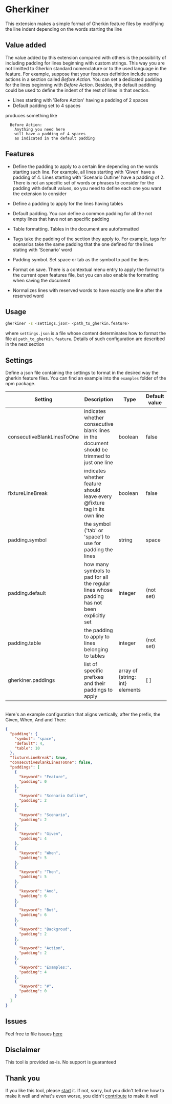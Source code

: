 # Gherkiner

This extension makes a simple format of Gherkin feature files by modifying the line indent depending on the words starting the line

## Value added

The value added by this extension compared with others is the possibility of including padding for lines
beginning with custom strings. This way you are not limitted to Gherkin standard nomenclature or to the used language in the feature.
For example, suppose that your features definition include some actions in a section called _Before Action_. You can set a dedicated
padding for the lines beginning with _Before Action_. Besides, the default padding could be used to define the indent of the rest of lines
in that section. 

 * Lines starting with 'Before Action' having a padding of 2 spaces
 * Default padding set to 4 spaces

produces something like

```
  Before Action:
    Anything you need here
    will have a padding of 4 spaces
    as indicated in the default padding
```
## Features

 * Define the padding to apply to a certain line depending on the words starting such line. For example, all lines starting with 'Given' have a padding of 4. Lines starting with 'Scenario Outline' have a padding of 2. There is not an specific set of words or phrases to consider for the padding with default values, so you need to define each one you want the extension to consider

 * Define a padding to apply for the lines having tables
 
 * Default padding. You can define a common padding for all the not empty lines that have not an specific padding

 * Table formatting. Tables in the document are autoformatted

 * Tags take the padding of the section they apply to. For example, tags for scenarios take the same padding that the one defined for the lines stating with 'Scenario' word

 * Padding symbol. Set space or tab as the symbol to pad the lines

 * Format on save. There is a contextual menu entry to apply the format to the current open features file, but you can also enable the formatting when saving the document

 * Normalizes lines with reserved words to have exactly one line after the reserved word

## Usage

```sh
gherkiner -s <settings.json> <path_to_gherkin.feature>
```

where `settings.json` is a file whose content determinates how to format the file at `path_to_gherkin.feature`.
Details of such configuration are described in the next section

## Settings

Define a json file containing the settings to format in the desired way the gherkin feature files. You can
find an example into the `examples` folder of the npm package.

| Setting | Description | Type |Default value |
|---------|-------------|------|---------------|
| consecutiveBlankLinesToOne | indicates whether consecutive blank lines in the document should be trimmed to just one line | boolean | false |
| fixtureLineBreak | indicates whether feature should leave every @fixture tag in its own line | boolean | false |
| padding.symbol | the symbol ('tab' or 'space') to use for padding the lines | string | space |
| padding.default | how many symbols to pad for all the regular lines whose padding has not been explicitly set | integer | (not set) |
| padding.table | the padding to apply to lines belonging to tables | integer | (not set) |
| gherkiner.paddings | list of specific prefixes and their paddings to apply | array of {string: int} elements | [ ] |

<br/>
Here's an example configuration that aligns vertically, after the prefix, the Given, When, And and Then:

```json
{
  "padding": {
    "symbol": "space",
    "default": 4,
    "table": 10
  },
  "fixtureLineBreak": true,
  "consecutiveBlankLinesToOne": false,
  "paddings": [
    {
      "keyword": "Feature",
      "padding": 0
    },
    {
      "keyword": "Scenario Outline",
      "padding": 2
    },
    {
      "keyword": "Scenario",
      "padding": 2
    },
    {
      "keyword": "Given",
      "padding": 4
    },
    {
      "keyword": "When",
      "padding": 5
    },
    {
      "keyword": "Then",
      "padding": 5
    },
    {
      "keyword": "And",
      "padding": 6
    },
    {
      "keyword": "But",
      "padding": 6
    },
    {
      "keyword": "Backgroud",
      "padding": 2
    },
    {
      "keyword": "Action",
      "padding": 2
    },
    {
      "keyword": "Examples:",
      "padding": 4
    },
    {
      "keyword": "#",
      "padding": 0
    }
  ]
}
```

## Issues

Feel free to file issues [here](https://github.com/rmescandon/gherkiner/issues)

## Disclaimer

This tool is provided as-is. No support is guaranteed

## Thank you

If you like this tool, please [start](https://github.com/rmescandon/gherkiner/stargazers) it. If not, sorry, but you didn't tell me how to make it well and what's even worse, you didn't [contribute](https://github.com/rmescandon/gherkiner/pulls) to make it well
